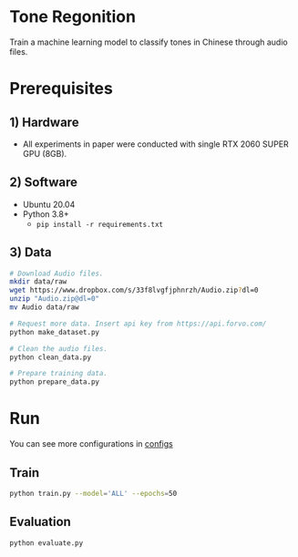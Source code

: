 # Tone Regonition

Train a machine learning model to classify tones in Chinese through audio files.

# Prerequisites

## 1) Hardware
* All experiments in paper were conducted with single RTX 2060 SUPER GPU (8GB).

## 2) Software
* Ubuntu 20.04
* Python 3.8+
  - `pip install -r requirements.txt` 


## 3) Data

```sh
# Download Audio files.
mkdir data/raw
wget https://www.dropbox.com/s/33f8lvgfjphnrzh/Audio.zip?dl=0
unzip "Audio.zip@dl=0"
mv Audio data/raw

# Request more data. Insert api key from https://api.forvo.com/
python make_dataset.py 

# Clean the audio files.
python clean_data.py

# Prepare training data.
python prepare_data.py 
```

# Run
You can see more configurations in [configs](src/configs.py)

## Train
```sh
python train.py --model='ALL' --epochs=50
```

## Evaluation
```sh
python evaluate.py 
